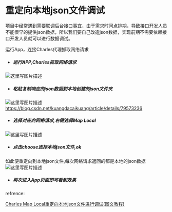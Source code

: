 # 重定向本地json文件调试
项目中经常遇到需要联调后台接口事宜，由于需求时间点排期，导致接口开发人员不能很早的提供json数据，所以我们要自己改造json数据，实现前期不需要依赖接口开发人员就可以进行数据调试。

运行App，连接Charles代理抓取网络请求
* ##### 运行APP,Charles抓取网络请求

![这里写图片描述](https://upload-images.jianshu.io/upload_images/18406403-7769e4e3efad77eb?imageMogr2/auto-orient/strip%7CimageView2/2/w/1240)

* ##### 粘贴复制响应的json数据到本地创建的json文件夹

![这里写图片描述](https://upload-images.jianshu.io/upload_images/18406403-f8c07a4a03914a98?imageMogr2/auto-orient/strip%7CimageView2/2/w/1240)
https://blog.csdn.net/kuangdacaikuang/article/details/79573236
* ##### 选择对应的网络请求,右键选择Map Local

![这里写图片描述](https://upload-images.jianshu.io/upload_images/18406403-5a21fc40e8d1488e?imageMogr2/auto-orient/strip%7CimageView2/2/w/1240)

* ##### 点击choose选择本地json文件,ok

如此便重定向到本地json文件,每次网络请求返回的都是本地的json数据
![这里写图片描述](https://upload-images.jianshu.io/upload_images/18406403-68dbe888d9d53b83?imageMogr2/auto-orient/strip%7CimageView2/2/w/1240)

* ##### 再次进入App页面即可看到效果

refrence:

[Charles Map Local重定向本地json文件进行调试(图文教程)](https://blog.csdn.net/kuangdacaikuang/article/details/79573236)
